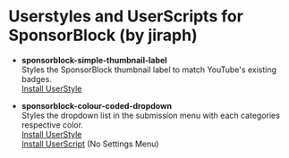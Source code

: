 # Userstyles and UserScripts for SponsorBlock (by jiraph)
- **sponsorblock-simple-thumbnail-label**  
Styles the SponsorBlock thumbnail label to match YouTube's existing badges.  
[Install UserStyle](https://gist.github.com/jiraph/e60d0a7ae7071f1f4ef060948d50a9a1/raw/sponsorblock.simplethumbnaillabels.user.css)

- **sponsorblock-colour-coded-dropdown**  
Styles the dropdown list in the submission menu with each categories respective color.  
[Install UserStyle](https://gist.github.com/jiraph/e60d0a7ae7071f1f4ef060948d50a9a1/raw/sponsorblock.colorcodeddropdown.user.css)  
[Install UserScript](https://gist.github.com/jiraph/e60d0a7ae7071f1f4ef060948d50a9a1/raw/sponsorblock.colorcodeddropdown.user.js) (No Settings Menu)